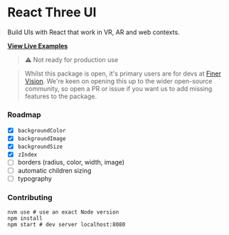 # React Three UI

Build UIs with React that work in VR, AR and web contexts.

[**View Live Examples**](https://enijar.github.io/react-three-ui/)

> ⚠️ Not ready for production use

> Whilst this package is open, it's primary users are for devs at [Finer Vision](https://github.com/finer-vision). We're keen on opening this up to the wider open-source community, so open a PR or issue if you want us to add missing features to the package.

### Roadmap

- [x] `backgroundColor`
- [x] `backgroundImage`
- [x] `backgroundSize`
- [x] `zIndex`
- [ ] borders (radius, color, width, image)
- [ ] automatic children sizing
- [ ] typography

### Contributing

```shell
nvm use # use an exact Node version
npm install
npm start # dev server localhost:8080
```
